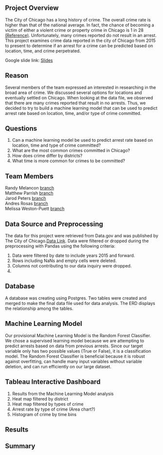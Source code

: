 
## Project Overview

The City of Chicago has a long history of crime. The overall crime rate is higher than that of the national average. In fact, the chance of becoming a victim of either a violent crime or property crime in Chicago is 1 in 28 [(Reference)](https://www.neighborhoodscout.com/il/chicago/crime#description).  Unfortunately, many crimes reported do not result in an arrest. This project examines crime data reported in the city of Chicago from 2015 to present to determine if an arrest for a crime can be predicted based on location, time, and crime perpetrated.

Google slide link: [Slides](https://docs.google.com/presentation/d/1DseX3fkHr9eO4vOe5xpPTRBj4CqlGOkHm0cAmxP43Nk/edit?usp=share_link)

## Reason

Several members of the team expressed an interested in researching in the broad area of crime. We discussed several options for locations and eventually settled on Chicago. When looking at the data file, we observed that there are many crimes reported that result in no arrests. Thus, we decided to try to build a machine learning model that can be used to predict arrest rate based on location, time, and/or type of crime committed.

## Questions

1. Can a machine learning model be used to predict arrest rate based on location, time and type of crime committed?
2. What are the most common crimes committed in Chicago?
3. How does crime differ by districts?
4. What time is more common for crimes to be committed?

## Team Members

Randy Melancon [branch](https://github.com/profweston/Crime_Time_Final_Project/tree/randys-branch)\
Matthew Parrish [branch](https://github.com/profweston/Crime_Time_Final_Project/tree/mparrish)\
Jarod Peters [branch](https://github.com/profweston/Crime_Time_Final_Project/tree/jarodpeters)\
Andres Rosas [branch](https://github.com/profweston/Crime_Time_Final_Project/tree/andres)\
Melissa Weston-Puett [branch](https://github.com/profweston/Crime_Time_Final_Project/tree/mels-branch)

## Data Source and Preprocessing

The data for this project were retrieved from Data.gov and was published by The City of Chicago.[Data Link](https://catalog.data.gov/dataset/crimes-2001-to-present). Data were filtered or dropped during the preprocessing with Pandas using the following criteria:

1. Data were filtered by date to include years 2015 and forward.
2. Rows including NaNs and empty cells were deleted.
3. Columns not contributing to our data inquiry were dropped.
4. 

## Database

A database was creating using Postgres. Two tables were created and merged to make the final data file used for data analysis. The ERD displays the relationship among the tables.

## Machine Learning Model
Our provisional Machine Learning Model is the Random Forest Classifier. We chose a supervised learning model because we are attempting to predict arrests based on data from previous arrests. Since our target variable only has two possible values (True or False), it is a classification model. The Random Forest Classifier is beneficial because it is robust against overfitting, can handle many input variables without variable deletion, and can run efficiently on our large dataset.

## Tableau Interactive Dashboard
1. Results from the Machine Learning Model analysis
2. Heat map filtered by district
3. Heat map filtered by types of crime
4. Arrest rate by type of crime (Area chart?)
5. Histogram of crime by time bins


## Results


## Summary

